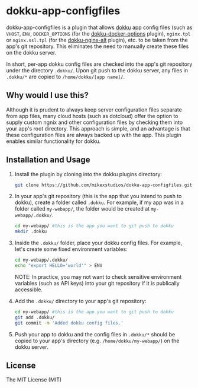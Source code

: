 dokku-app-configfiles
=====================

dokku-app-configfiles is a plugin that allows [dokku][1] app config files (such
as `VHOST`, `ENV`, `DOCKER_OPTIONS` (for the [dokku-docker-options][2] plugin),
`nginx.tpl` or `nginx.ssl.tpl` (for the [dokku-nginx-alt][3] plugin), etc. to be
taken from the app's git repository. This eliminates the need to manually create
these files on the dokku server.

In short, per-app dokku config files are checked into the app's git repository
under the directory `.dokku/`. Upon git push to the dokku server, any files in
`.dokku/*` are copied to `/home/dokku/[app name]/`.

[1]: https://github.com/progrium/dokku
[2]: https://github.com/dyson/dokku-docker-options
[3]: https://github.com/mikexstudios/dokku-nginx-alt


Why would I use this?
---------------------

Although it is prudent to always keep server configuration files separate from
app files, many cloud hosts (such as dotcloud) offer the option to supply
custom ngnix and other configuration files by checking them into your app's 
root directory. This approach is simple, and an advantage is that these
configuration files are always backed up with the app. This plugin enables
similar functionality for dokku.


Installation and Usage
----------------------

1. Install the plugin by cloning into the dokku plugins directory:
    ```sh
    git clone https://github.com/mikexstudios/dokku-app-configfiles.git /var/lib/dokku/plugins/app-configfiles
    ```

2. In your app's git repository (this is the app that you intend to push to
   dokku), create a folder called `.dokku`. For example, if my app was in a folder
   called `my-webapp/`, the folder would be created at `my-webapp/.dokku/`.
    ```sh
    cd my-webapp/ #this is the app you want to git push to dokku
    mkdir .dokku
    ```

3. Inside the `.dokku/` folder, place your dokku config files. For example, let's
   create some fixed environment variables:
    ```sh
    cd my-webapp/.dokku/ 
    echo "export HELLO='world'" > ENV
    ```
    NOTE: In practice, you may not want to check sensitive environment variables
    (such as API keys) into your git repository if it is publically accessible.

4. Add the `.dokku/` directory to your app's git repository:
    ```sh
    cd my-webapp/ #this is the app you want to git push to dokku
    git add .dokku/
    git commit -m 'Added dokku config files.'
    ```

5. Push your app to dokku and the config files in `.dokku/*` should be copied to
   your app's directory (e.g. `/home/dokku/my-webapp/`) on the dokku server.

   
License
-------

The MIT License (MIT)
